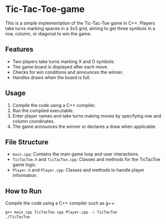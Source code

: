 # Tic-Tac-Toe-game
This is a simple implementation of the Tic-Tac-Toe game in C++. Players take turns marking spaces in a 3x3 grid, aiming to get three symbols in a row, column, or diagonal to win the game.

## Features

- Two players take turns marking X and O symbols.
- The game board is displayed after each move.
- Checks for win conditions and announces the winner.
- Handles draws when the board is full.

## Usage

1. Compile the code using a C++ compiler.
2. Run the compiled executable.
3. Enter player names and take turns making moves by specifying row and column coordinates.
4. The game announces the winner or declares a draw when applicable.

## File Structure

- `main.cpp`: Contains the main game loop and user interactions.
- `TicTacToe.h` and `TicTacToe.cpp`: Classes and methods for the TicTacToe game logic.
- `Player.h` and `Player.cpp`: Classes and methods to handle player information.

## How to Run

Compile the code using a C++ compiler such as g++:

```bash
g++ main.cpp TicTacToe.cpp Player.cpp -o TicTacToe
./TicTacToe


